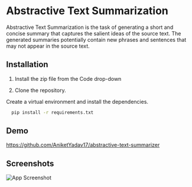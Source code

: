 
# Abstractive Text Summarization

Abstractive Text Summarization is the task of generating a short and concise summary that captures the salient ideas of the source text. The generated summaries potentially contain new phrases and sentences that may not appear in the source text.

## Installation

1. Install the zip file from the Code drop-down

2. Clone the repository.

Create a virtual environment and install the dependencies.

```bash
  pip install -r requirements.txt
```
    
## Demo

https://github.com/AniketYadav17/abstractive-text-summarizer


## Screenshots

![App Screenshot](https://via.placeholder.com/468x300?text=App+Screenshot+Here)

